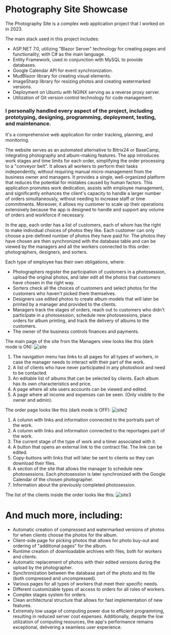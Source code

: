 # Photography Site Showcase

The Photography Site is a complex web application project that I worked on in 2023. 

The main stack used in this project includes:
- ASP.NET 7.0, utilizing "Blazor Server" technology for creating pages and functionality, with C# as the main language.
- Entity Framework, used in conjunction with MySQL to provide databases.
- Google Calendar API for event synchronization.
- MudBlazor library for creating visual elements.
- ImageSharp library for resizing photos and creating watermarked versions.
- Deployment on Ubuntu with NGINX serving as a reverse proxy server.
- Utilization of Git version control technology for code management.

### I personally handled every aspect of the project, including prototyping, designing, programming, deployment, testing, and maintenance.

It's a comprehensive web application for order tracking, planning, and monitoring.

The website serves as an automated alternative to Bitrix24 or BaseCamp, integrating photography and album-making features. The app introduces work stages and time limits for each order, simplifying the order processing to a "conveyor belt". It allows all workers to perform their tasks independently, without requiring manual micro-management from the business owner and managers. It provides a single, well-organized platform that reduces the potential for mistakes caused by human factors. This application promotes work dedication, assists with employee management, and significantly enhances the client's capacity to handle a larger number of orders simultaneously, without needing to increase staff or time commitments. Moreover, it allows my customer to scale up their operations extensively because the app is designed to handle and support any volume of orders and workforce if necessary.

In the app, each order has a list of customers, each of whom has the right to make individual choices of photos they like. Each customer can only choose a pre-defined number of photos they have paid for. The photos they have chosen are then synchronized with the database table and can be viewed by the managers and all the workers connected to this order: photographers, designers, and sorters.

Each type of employee has their own obligations, where:
- Photographers register the participation of customers in a photosession, upload the original photos, and later edit all the photos that customers have chosen in the right way.
- Sorters check all the choices of customers and select photos for the customers who haven't picked them themselves.
- Designers use edited photos to create album models that will later be printed by a manager and provided to the clients.
- Managers track the stages of orders, reach out to customers who didn't participate in a photosession, schedule new photosessions, place orders for album printing, and track the delivery of albums to the customers.
- The owner of the business controls finances and payments.

The main page of the site from the Managers view looks like this (dark mode is ON):
![site](https://github.com/J3ster1337/PhotographySiteShowcase/assets/130294475/8d0778b3-cb5b-4427-a6e4-a6a4cc619f7f)
1. The navigation menu has links to all pages for all types of workers, in case the manager needs to interact with their part of the work.
2. A list of clients who have never participated in any photoshoot and need to be contacted.
3. An editable list of albums that can be selected by clients. Each album has its own characteristics and price.
4. A page where all site users accounts can be viewed and edited.
5. A page where all income and expenses can be seen. (Only visible to the owner and admin).

The order page looks like this (dark mode is OFF):
![site2](https://github.com/J3ster1337/PhotographySiteShowcase/assets/130294475/e828c36b-906b-4b11-96f9-8678b8539584)
1. A column with links and information connected to the portraits part of the work.
2. A column with links and information connected to the reportages part of the work.
3. The current stage of the type of work and a timer associated with it.
4. A button that opens an external link to the contract file. The link can be edited.
5. Copy-buttons with links that will later be sent to clients so they can download their files.
6. A section of the site that allows the manager to schedule new photosessions. Each photosession is later synchronized with the Google Calendar of the chosen photographer.
7. Information about the previously completed photosession.

The list of the clients inside the order looks like this:
![site3](https://github.com/J3ster1337/PhotographySiteShowcase/assets/130294475/1af1ce2e-929c-4a19-98fa-86d903739cae)

# And much more, including:
- Automatic creation of compressed and watermarked versions of photos for when clients choose the photos for the album.
- Client-side page for picking photos that allows for photo buy-out and ordering of "additional pages" for the album.
- Runtime creation of downloadable archives with files, both for workers and clients.
- Automatic replacement of photos with their edited versions during the upload by the photographer.
- Synchronization between the database part of the photo and its file (both compressed and uncompressed).
- Various pages for all types of workers that meet their specific needs.
- Different customizable types of access to orders for all roles of workers.
- Complex stages system for orders.
- Clean architectural structure that allows for fast implementation of new features.
- Extremely low usage of computing power due to efficient programming, resulting in reduced server cost expenses. Additionally, despite the low utilization of computing resources, the app's performance remains exceptional, delivering a seamless user experience.

